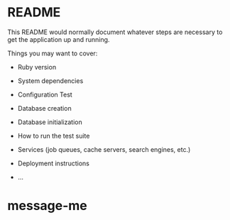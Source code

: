 # README

This README would normally document whatever steps are necessary to get the
application up and running.

Things you may want to cover:

* Ruby version
  
* System dependencies
  
* Configuration
  Test
* Database creation

* Database initialization

* How to run the test suite

* Services (job queues, cache servers, search engines, etc.)

* Deployment instructions

* ...
# message-me

